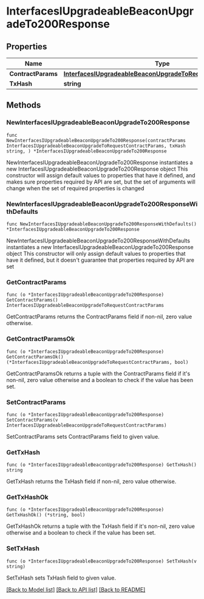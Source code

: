 # InterfacesIUpgradeableBeaconUpgradeTo200Response

## Properties

Name | Type | Description | Notes
------------ | ------------- | ------------- | -------------
**ContractParams** | [**InterfacesIUpgradeableBeaconUpgradeToRequestContractParams**](InterfacesIUpgradeableBeaconUpgradeToRequestContractParams.md) |  | 
**TxHash** | **string** |  | 

## Methods

### NewInterfacesIUpgradeableBeaconUpgradeTo200Response

`func NewInterfacesIUpgradeableBeaconUpgradeTo200Response(contractParams InterfacesIUpgradeableBeaconUpgradeToRequestContractParams, txHash string, ) *InterfacesIUpgradeableBeaconUpgradeTo200Response`

NewInterfacesIUpgradeableBeaconUpgradeTo200Response instantiates a new InterfacesIUpgradeableBeaconUpgradeTo200Response object
This constructor will assign default values to properties that have it defined,
and makes sure properties required by API are set, but the set of arguments
will change when the set of required properties is changed

### NewInterfacesIUpgradeableBeaconUpgradeTo200ResponseWithDefaults

`func NewInterfacesIUpgradeableBeaconUpgradeTo200ResponseWithDefaults() *InterfacesIUpgradeableBeaconUpgradeTo200Response`

NewInterfacesIUpgradeableBeaconUpgradeTo200ResponseWithDefaults instantiates a new InterfacesIUpgradeableBeaconUpgradeTo200Response object
This constructor will only assign default values to properties that have it defined,
but it doesn't guarantee that properties required by API are set

### GetContractParams

`func (o *InterfacesIUpgradeableBeaconUpgradeTo200Response) GetContractParams() InterfacesIUpgradeableBeaconUpgradeToRequestContractParams`

GetContractParams returns the ContractParams field if non-nil, zero value otherwise.

### GetContractParamsOk

`func (o *InterfacesIUpgradeableBeaconUpgradeTo200Response) GetContractParamsOk() (*InterfacesIUpgradeableBeaconUpgradeToRequestContractParams, bool)`

GetContractParamsOk returns a tuple with the ContractParams field if it's non-nil, zero value otherwise
and a boolean to check if the value has been set.

### SetContractParams

`func (o *InterfacesIUpgradeableBeaconUpgradeTo200Response) SetContractParams(v InterfacesIUpgradeableBeaconUpgradeToRequestContractParams)`

SetContractParams sets ContractParams field to given value.


### GetTxHash

`func (o *InterfacesIUpgradeableBeaconUpgradeTo200Response) GetTxHash() string`

GetTxHash returns the TxHash field if non-nil, zero value otherwise.

### GetTxHashOk

`func (o *InterfacesIUpgradeableBeaconUpgradeTo200Response) GetTxHashOk() (*string, bool)`

GetTxHashOk returns a tuple with the TxHash field if it's non-nil, zero value otherwise
and a boolean to check if the value has been set.

### SetTxHash

`func (o *InterfacesIUpgradeableBeaconUpgradeTo200Response) SetTxHash(v string)`

SetTxHash sets TxHash field to given value.



[[Back to Model list]](../README.md#documentation-for-models) [[Back to API list]](../README.md#documentation-for-api-endpoints) [[Back to README]](../README.md)



